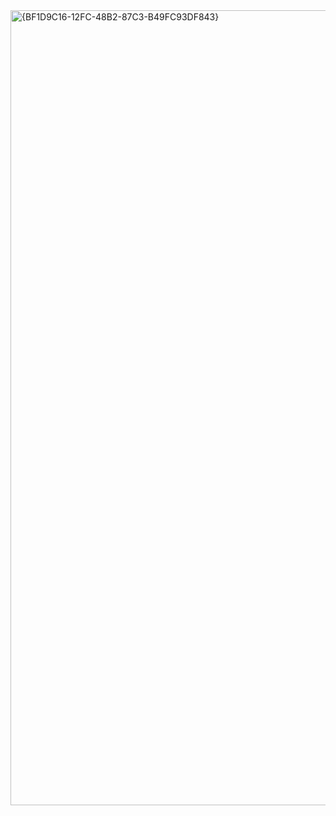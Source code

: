 <img width="2559" height="1272" alt="{BF1D9C16-12FC-48B2-87C3-B49FC93DF843}" src="https://github.com/user-attachments/assets/94d0c12c-6a6b-4d23-bc42-9146e4ffbb80" />
